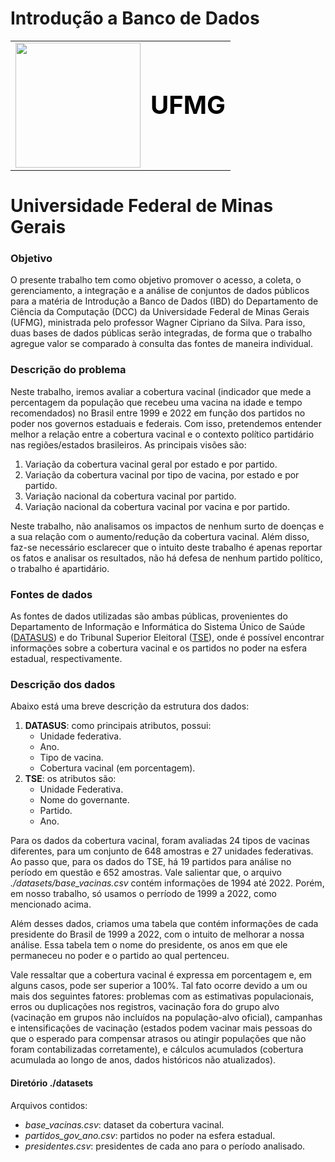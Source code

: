 ﻿# Introdução a Banco de Dados



<table>
  <tr>
    <td>
      <a href="https://ufmg.br/">
        <img src="https://www.ufmg.br/marca/brasao.jpg" height="200">
      </a>
    </td>
    <td style="vertical-align: middle;">
      <a href="https://ufmg.br/" style="text-decoration: none; font-size: 40px; font-weight: bold; color: black;">UFMG</a>
    </td>
  </tr>
</table>



# Universidade Federal de Minas Gerais

### Objetivo
O presente trabalho tem como objetivo promover o acesso, a coleta, o  gerenciamento, a integração e a análise de conjuntos de dados públicos para a matéria de Introdução a Banco de Dados (IBD) do Departamento de Ciência da Computação (DCC) da Universidade Federal de Minas Gerais (UFMG), ministrada pelo professor Wagner Cipriano da Silva. Para isso, duas bases de dados públicas serão integradas, de forma que o trabalho agregue valor se comparado à consulta das fontes de maneira individual.

### Descrição do problema
Neste trabalho, iremos avaliar a cobertura vacinal (indicador que mede a percentagem da população que recebeu uma vacina na idade e tempo recomendados) no Brasil entre 1999 e 2022 em função dos partidos no poder nos governos estaduais e federais. Com isso, pretendemos entender melhor a relação entre a cobertura vacinal e o contexto político partidário nas regiões/estados brasileiros. As principais visões são:
1. Variação da cobertura vacinal geral por estado e por partido. 
2. Variação da cobertura vacinal por tipo de vacina, por estado e por partido.
3. Variação nacional da cobertura vacinal por partido.
4. Variação nacional da cobertura vacinal por vacina e por partido.

Neste trabalho, não analisamos os impactos de nenhum surto de doenças e a sua relação com o aumento/redução da cobertura vacinal. Além disso, faz-se necessário esclarecer que o intuito deste trabalho é apenas reportar os fatos e analisar os resultados, não há defesa de nenhum partido político, o trabalho é apartidário. 

### Fontes de dados
As fontes de dados utilizadas são ambas públicas, provenientes do Departamento de Informação e Informática do Sistema Único de Saúde ([DATASUS](http://tabnet.datasus.gov.br/cgi/dhdat.exe?bd_pni/cpnibr.def)) e do Tribunal Superior Eleitoral ([TSE](https://sig.tse.jus.br/ords/dwapr/r/seai/sig-eleicao/home?session=14242302917167)), onde é possível encontrar informações sobre a cobertura vacinal e os partidos no poder na esfera estadual, respectivamente.

### Descrição dos dados
Abaixo está uma breve descrição da estrutura dos dados:
1. **DATASUS**: como principais atributos, possui: 
    - Unidade federativa. 
    - Ano. 
    - Tipo de vacina.  
    - Cobertura vacinal (em porcentagem).
2. **TSE**: os atributos são:
      - Unidade Federativa.
      - Nome do governante.
      - Partido.
      - Ano.

Para os dados da cobertura vacinal, foram avaliadas  24 tipos de vacinas diferentes, para um conjunto de 648 amostras e 27 unidades federativas. Ao passo que, para os dados do TSE, há 19 partidos para análise no período em questão e 652 amostras. Vale salientar que, o arquivo _./datasets/base_vacinas.csv_ contém informações de 1994 até 2022. Porém, em nosso trabalho, só usamos o perríodo de 1999 a 2022, como mencionado acima.

Além desses dados, criamos uma tabela que contém informações de cada presidente do Brasil de 1999 a 2022, com o intuito de melhorar a nossa análise. Essa tabela tem o nome do presidente, os anos em que ele permaneceu no poder e o partido ao qual pertenceu.  

Vale ressaltar que a cobertura vacinal é expressa em porcentagem e, em alguns casos, pode ser superior a 100%. Tal  fato ocorre devido a um ou mais dos seguintes fatores: problemas com as estimativas populacionais, erros ou duplicações nos registros, vacinação fora do grupo alvo (vacinação em grupos não incluídos na população-alvo oficial), campanhas e intensificações de vacinação (estados podem vacinar mais pessoas do que o esperado para compensar atrasos ou atingir populações que não foram contabilizadas corretamente), e cálculos acumulados (cobertura acumulada ao longo de anos, dados históricos não atualizados).

#### Diretório ./datasets
Arquivos contidos:
- _base_vacinas.csv_: dataset da cobertura vacinal.
- _partidos_gov_ano.csv_: partidos no poder na esfera estadual.
- _presidentes.csv_: presidentes de cada ano para o período analisado.


